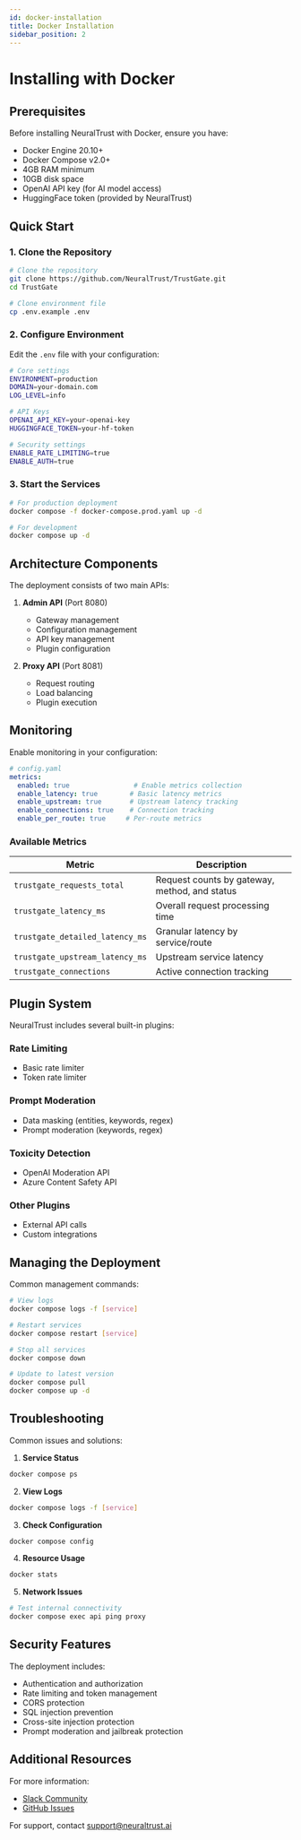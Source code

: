 ```yaml
---
id: docker-installation
title: Docker Installation
sidebar_position: 2
---
```


# Installing with Docker

## Prerequisites

Before installing NeuralTrust with Docker, ensure you have:

- Docker Engine 20.10+
- Docker Compose v2.0+
- 4GB RAM minimum
- 10GB disk space
- OpenAI API key (for AI model access)
- HuggingFace token (provided by NeuralTrust)

## Quick Start

### 1. Clone the Repository

```bash
# Clone the repository
git clone https://github.com/NeuralTrust/TrustGate.git
cd TrustGate

# Clone environment file
cp .env.example .env
```

### 2. Configure Environment

Edit the `.env` file with your configuration:

```bash
# Core settings
ENVIRONMENT=production
DOMAIN=your-domain.com
LOG_LEVEL=info

# API Keys
OPENAI_API_KEY=your-openai-key
HUGGINGFACE_TOKEN=your-hf-token

# Security settings
ENABLE_RATE_LIMITING=true
ENABLE_AUTH=true
```

### 3. Start the Services

```bash
# For production deployment
docker compose -f docker-compose.prod.yaml up -d

# For development
docker compose up -d
```

## Architecture Components

The deployment consists of two main APIs:

1. **Admin API** (Port 8080)
   - Gateway management
   - Configuration management
   - API key management
   - Plugin configuration

2. **Proxy API** (Port 8081)
   - Request routing
   - Load balancing
   - Plugin execution

## Monitoring

Enable monitoring in your configuration:

```yaml
# config.yaml
metrics:
  enabled: true                # Enable metrics collection
  enable_latency: true        # Basic latency metrics
  enable_upstream: true       # Upstream latency tracking
  enable_connections: true    # Connection tracking
  enable_per_route: true     # Per-route metrics
```

### Available Metrics

| Metric | Description |
|--------|-------------|
| `trustgate_requests_total` | Request counts by gateway, method, and status |
| `trustgate_latency_ms` | Overall request processing time |
| `trustgate_detailed_latency_ms` | Granular latency by service/route |
| `trustgate_upstream_latency_ms` | Upstream service latency |
| `trustgate_connections` | Active connection tracking |

## Plugin System

NeuralTrust includes several built-in plugins:

### Rate Limiting
- Basic rate limiter
- Token rate limiter

### Prompt Moderation
- Data masking (entities, keywords, regex)
- Prompt moderation (keywords, regex)

### Toxicity Detection
- OpenAI Moderation API
- Azure Content Safety API

### Other Plugins
- External API calls
- Custom integrations

## Managing the Deployment

Common management commands:

```bash
# View logs
docker compose logs -f [service]

# Restart services
docker compose restart [service]

# Stop all services
docker compose down

# Update to latest version
docker compose pull
docker compose up -d
```

## Troubleshooting

Common issues and solutions:

1. **Service Status**
```bash
docker compose ps
```

2. **View Logs**
```bash
docker compose logs -f [service]
```

3. **Check Configuration**
```bash
docker compose config
```

4. **Resource Usage**
```bash
docker stats
```

5. **Network Issues**
```bash
# Test internal connectivity
docker compose exec api ping proxy
```

## Security Features

The deployment includes:

- Authentication and authorization
- Rate limiting and token management
- CORS protection
- SQL injection prevention
- Cross-site injection protection
- Prompt moderation and jailbreak protection

## Additional Resources

For more information:
- [Slack Community](https://neuraltrust.slack.com)
- [GitHub Issues](https://github.com/NeuralTrust/TrustGate/issues)

For support, contact support@neuraltrust.ai 